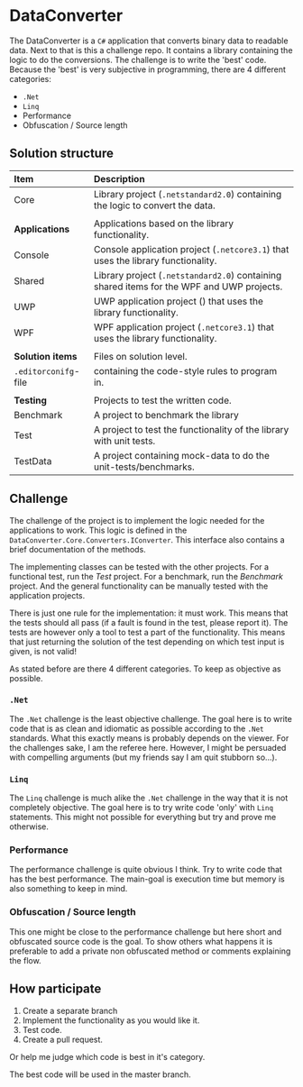 # DataConverter

The DataConverter is a `C#` application that converts binary data to readable
data. Next to that is this a challenge repo. It contains a library containing
the logic to do the conversions. The challenge is to write the 'best' code.
Because the 'best' is very subjective in programming, there are 4 different
categories:

- `.Net`
- `Linq`
- Performance
- Obfuscation / Source length

## Solution structure

| Item                 | Description                                                                               |
| :------------------- | :---------------------------------------------------------------------------------------- |
| Core                 | Library project (`.netstandard2.0`) containing the logic to convert the data.             |
|                      |
| **Applications**     | Applications based on the library functionality.                                          |
| Console              | Console application project (`.netcore3.1`) that uses the library functionality.          |
| Shared               | Library project (`.netstandard2.0`) containing shared items for the WPF and UWP projects. |
| UWP                  | UWP application project () that uses the library functionality.                           |
| WPF                  | WPF application project (`.netcore3.1`) that uses the library functionality.              |
|                      |
| **Solution items**   | Files on solution level.                                                                  |
| `.editorconifg`-file | containing the code-style rules to program in.                                            |
|                      |
| **Testing**          | Projects to test the written code.                                                        |
| Benchmark            | A project to benchmark the library                                                        |
| Test                 | A project to test the functionality of the library with unit tests.                       |
| TestData             | A project containing mock-data to do the unit-tests/benchmarks.                           |

## Challenge

The challenge of the project is to implement the logic needed for the
applications to work. This logic is defined in the
`DataConverter.Core.Converters.IConverter`. This interface also contains
a brief documentation of the methods.

The implementing classes can be tested with the other projects. For a
functional test, run the _Test_ project. For a benchmark, run the _Benchmark_
project. And the general functionality can be manually tested with the
application projects.

There is just one rule for the implementation: it must work. This means that
the tests should all pass (if a fault is found in the test, please report it).
The tests are however only a tool to test a part of the functionality. This
means that just returning the solution of the test depending on which test
input is given, is not valid!

As stated before are there 4 different categories. To keep as objective as
possible.

### `.Net`

The `.Net` challenge is the least objective challenge. The goal here is to
write code that is as clean and idiomatic as possible according to the `.Net`
standards. What this exactly means is probably depends on the viewer. For the
challenges sake, I am the referee here. However, I might be persuaded with
compelling arguments (but my friends say I am quit stubborn so...).

### `Linq`

The `Linq` challenge is much alike the `.Net` challenge in the way that it
is not completely objective. The goal here is to try write code 'only' with
`Linq` statements. This might not possible for everything but try and prove
me otherwise.

### Performance

The performance challenge is quite obvious I think. Try to write code that
has the best performance. The main-goal is execution time but memory is also
something to keep in mind.

### Obfuscation / Source length

This one might be close to the performance challenge but here short and obfuscated source code is the goal. To show others what happens it is
preferable to add a private non obfuscated method or comments explaining
the flow.

## How participate

1. Create a separate branch
2. Implement the functionality as you would like it.
3. Test code.
4. Create a pull request.

Or help me judge which code is best in it's category.

The best code will be used in the master branch.
